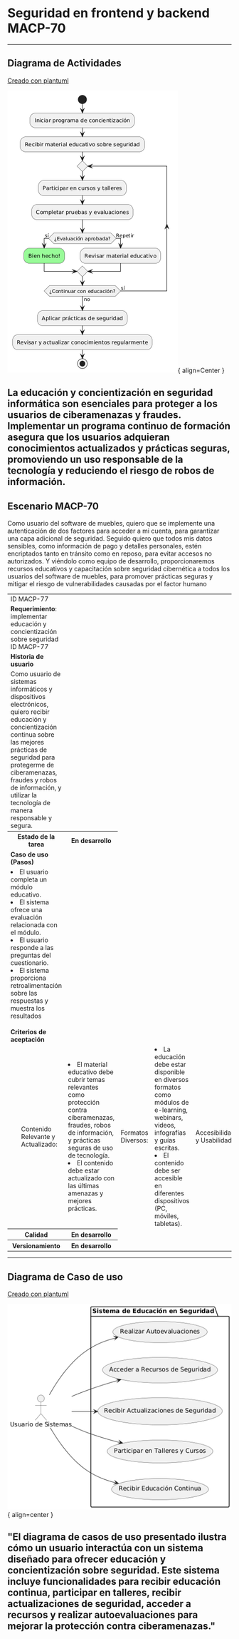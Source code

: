 # Seguridad en frontend y backend MACP-70

------
## Diagrama de Actividades
[Creado con plantuml](https://plantuml.com/es/)

![Image title](./assets/images/DiagramaActividades/MACP-77.png){ align=Center }

La educación y concientización en seguridad informática son esenciales para proteger a los usuarios de ciberamenazas y fraudes. Implementar un programa continuo de formación asegura que los usuarios adquieran conocimientos actualizados y prácticas seguras, promoviendo un uso responsable de la tecnología y reduciendo el riesgo de robos de información.
---

## Escenario MACP-70
Como usuario del software de muebles, quiero que se implemente una autenticación de dos factores para acceder a mi cuenta, para garantizar una capa adicional de seguridad. Seguido quiero que todos mis datos sensibles, como información de pago y detalles personales, estén encriptados tanto en tránsito como en reposo, para evitar accesos no autorizados. Y viéndolo como equipo de desarrollo, proporcionaremos recursos educativos y capacitación sobre seguridad cibernética a todos los usuarios del software de muebles, para promover prácticas seguras y mitigar el riesgo de vulnerabilidades causadas por el factor humano

<table id="customers">
  <tr class="idtext principal">
    <td>ID MACP-77</td>
  </tr>
  <tr class="single text">
    <td><strong>Requerimiento</strong>: implementar educación y concientización sobre seguridad ID MACP-77</td>
  </tr>
  <tr class="single gray">
    <td><strong>Historia de usuario</strong></td>
  </tr>
  <tr class="single text">
    <td>Como usuario de sistemas informáticos y dispositivos electrónicos, quiero recibir educación y concientización continua sobre las mejores prácticas de seguridad para protegerme de ciberamenazas, fraudes y robos de información, y utilizar la tecnología de manera responsable y segura.</td>
  </tr>
  <tr class="duo">
    <th class="gray"><strong>Estado de la tarea</strong></th>
    <th>En desarrollo</th>
  </tr>
  <tr class="single gray">
    <td><strong>Caso de uso (Pasos)</strong></td>
  </tr>
  <tr class="single text">
       <td>
         </ol>
    <li>El usuario completa un módulo educativo.</li>
    <li>El sistema ofrece una evaluación relacionada con el módulo.</li>
    <li>El usuario responde a las preguntas del cuestionario.</li>
    <li>El sistema proporciona retroalimentación sobre las respuestas y muestra los resultados</li>
        <ol>
    </td>
  </tr>
  <tr class="single gray">
    <td><strong>Criterios de aceptación</strong></td>
  </tr>
  <tr class="single text">
    <td>
        <ol>
   Contenido Relevante y Actualizado:<td>
<li>El material educativo debe cubrir temas relevantes como protección contra ciberamenazas, fraudes, robos de información, y prácticas seguras de uso de tecnología.
<li>El contenido debe estar actualizado con las últimas amenazas y mejores prácticas.
<td>
Formatos Diversos:<td>
<li>La educación debe estar disponible en diversos formatos como módulos de e-learning, webinars, videos, infografías y guías escritas.
<li>El contenido debe ser accesible en diferentes dispositivos (PC, móviles, tabletas).
<td>
Accesibilidad y Usabilidad:<td>
<li>El material debe ser accesible para usuarios con diferentes niveles de habilidad técnica.
Debe ofrecerse en varios idiomas si es necesario.
<td>
Evaluación y Retroalimentación:<td>
<li>Debe haber evaluaciones para medir el entendimiento y la retención del contenido (ej. cuestionarios, encuestas).
<li>Se debe proporcionar retroalimentación inmediata y recursos adicionales para aquellos que necesiten más ayuda.
<td>
Integración y Seguimiento:<td>
<li>La educación debe integrarse en los procesos de onboarding para nuevos usuarios y ser parte de la formación continua para usuarios existentes.
<li>Debe haber un sistema de seguimiento para asegurar que los usuarios completen los cursos y se actualicen periódicamente.
<td>
Registro y Reportes:<td>
<li>Debe haber un sistema de registro para seguir el progreso de los usuarios en los cursos de seguridad.
<li>Los administradores deben tener acceso a reportes sobre la participación y el desempeño de los usuarios.
        </ol>
    </td>
  </tr>
 <tr class="duo">
    <th class="gray"><strong>Calidad</strong></th>
    <th>En desarrollo</th>
  </tr>
  <tr class="duo">
    <th class="gray"><strong>Versionamiento</strong></th>
    <th>En desarrollo</th>
  </tr>
</table>



---
## Diagrama de Caso de uso
[Creado con plantuml](https://plantuml.com/es/)

![Image title](./assets/images/CasosDeUso/MACP-77.png){ align=center }

"El diagrama de casos de uso presentado ilustra cómo un usuario interactúa con un sistema diseñado para ofrecer educación y concientización sobre seguridad. Este sistema incluye funcionalidades para recibir educación continua, participar en talleres, recibir actualizaciones de seguridad, acceder a recursos y realizar autoevaluaciones para mejorar la protección contra ciberamenazas."
---
